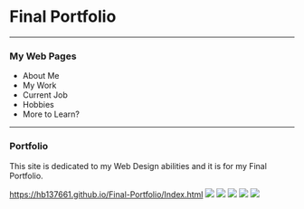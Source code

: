 # Final Portfolio
<hr>

<h3>My Web Pages</h3>
<ul>
  <li>About Me</li>
  <li>My Work</li>
  <li>Current Job</li>
  <li>Hobbies</li>
  <li>More to Learn?</li>
</ul>

<hr>
<h3>Portfolio</h3>
<p>This site is dedicated to my Web Design abilities and it is for my Final Portfolio. </p>

<a>https://hb137661.github.io/Final-Portfolio/Index.html</a>
<img src="HTML/Final-Portfolio/Images/aboutsnap.PNG">
<img src="HTML/Final-Portfolio/Images/myworksnap.PNG">
<img src="HTML/Final-Portfolio/Images/snap3.PNG">
<img src="HTML/Final-Portfolio/Images/snap4.PNG">
<img src="HTML/Final-Portfolio/Images/snap5.PNG">
